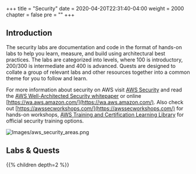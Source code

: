 +++
title = "Security"
date = 2020-04-20T22:31:40-04:00
weight = 2000
chapter = false
pre = ""
+++

## Introduction
The security labs are documentation and code in the format of hands-on labs to help you learn, measure, and build using architectural best practices. The labs are categorized into levels, where 100 is introductory, 200/300 is intermediate and 400 is advanced. Quests are designed to collate a group of relevant labs and other resources together into a common theme for you to follow and learn.

For more information about security on AWS visit [AWS Security](https://aws.amazon.com/security/) and read the [AWS Well-Architected Security whitepaper](https://d1.awsstatic.com/whitepapers/architecture/AWS-Security-Pillar.pdf) or online [https://wa.aws.amazon.com/](https://wa.aws.amazon.com/). Also check out [https://awssecworkshops.com/](https://awssecworkshops.com/) for hands-on workshops, [AWS Training and Certification Learning Library](https://www.aws.training/LearningLibrary?filters=classification%3A27&search=&tab=digital_courses%3Ftc%3Dicon) for official security training options.

![Images/aws_security_areas.png](/Security/images/aws_security_areas.png)  

## Labs & Quests
{{% children depth=2 %}}
